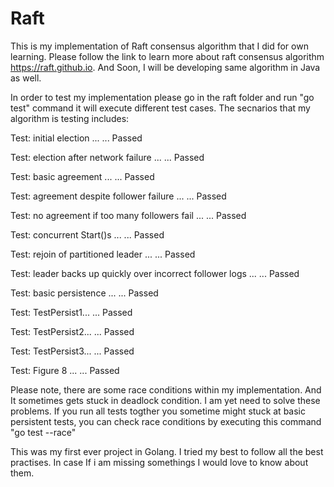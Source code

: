 # Raft
This is my implementation of Raft consensus algorithm that I did for own learning. Please follow the link to learn more about raft consensus algorithm https://raft.github.io. And Soon, I will be developing same algorithm in Java as well.

In order to test my implementation please go in the raft folder and run "go test" command it will execute different test cases. The secnarios that my algorithm is testing includes:

Test: initial election ...
  ... Passed
  
Test: election after network failure ...
  ... Passed

Test: basic agreement ...
  ... Passed

Test: agreement despite follower failure ...
  ... Passed

Test: no agreement if too many followers fail ...
  ... Passed

Test: concurrent Start()s ...
  ... Passed

Test: rejoin of partitioned leader ...
  ... Passed

Test: leader backs up quickly over incorrect follower logs ...
  ... Passed 

Test: basic persistence ...
 ... Passed

Test: TestPersist1...
 ... Passed

Test: TestPersist2...
 ... Passed
 
 Test: TestPersist3...
 ... Passed
 
 Test: Figure 8 ...
  ... Passed
   
 
 
 
  
  Please note, there are some race conditions within my implementation. And It sometimes gets stuck in deadlock condition. I am yet need to solve these problems. If you run all tests togther you sometime might stuck at basic persistent tests, you can check race conditions by executing this command "go test --race"
  
  This was my first ever project in Golang. I tried my best to follow all the best practises. In case If i am missing somethings I would love to know about them.
  
  
